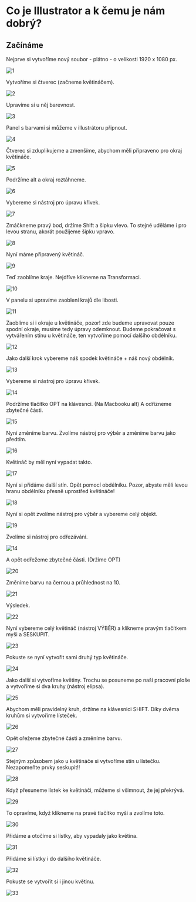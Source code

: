 # Co je Illustrator a k čemu je nám dobrý?

## Začínáme

Nejprve si vytvoříme nový soubor - plátno - o velikosti 1920 x 1080 px.

![1](1.png)

Vytvoříme si čtverec (začneme květináčem).

![2](2.png)

Upravíme si u něj barevnost.

![3](3.png)

Panel s barvami si můžeme v illustrátoru připnout.

![4](4.png)

Čtverec si zduplikujeme a zmenšíme, abychom měli připraveno pro okraj květináče.

![5](5.png)

Podržíme alt a okraj roztáhneme.

![6](6.png)

Vybereme si nástroj pro úpravu křivek.

![7](7.png)

Zmáčkneme pravý bod, držíme Shift a šipku vlevo. To stejné uděláme i pro levou stranu, akorát použijeme šipku vpravo.

![8](8.png)

Nyní máme připravený květináč.

![9](9.png)

Teď zaoblíme kraje. Nejdříve klikneme na Transformaci.

![10](10.png)

V panelu si upravíme zaoblení krajů dle libosti.

![11](11.png)

Zaoblíme si i okraje u květináče, pozor! zde budeme upravovat pouze spodní okraje, musíme tedy úpravy odemknout. Budeme pokračovat s vytvářením stínu u květináče, ten vytvoříme pomocí dalšího obdélníku.

![12](12.png)

Jako další krok vybereme náš spodek květináče + náš nový obdélník.

![13](13.png)

Vybereme si nástroj pro úpravu křivek. 

![14](14.png)

Podržíme tlačítko OPT na klávesnci. (Na Macbooku alt) A odřízneme zbytečné části.

![15](15.png)

Nyní změníme barvu. Zvolíme nástroj pro výběr a změníme barvu jako předtím.

![16](16.png)

Květináč by měl nyní vypadat takto.

![17](17.png)

Nyní si přidáme další stín. Opět pomocí obdélníku. Pozor, abyste měli levou hranu obdélníku přesně uprostřed květináče!

![18](18.png)

Nyní si opět zvolíme nástroj pro výběr a vybereme celý objekt.

![19](19.png)

Zvolíme si nástroj pro odřezávání.

![14](14.png)

A opět odřežeme zbytečné části. (Držíme OPT)

![20](20.png)

Změníme barvu na černou a průhlednost na 10.

![21](21.png)

Výsledek.

![22](22.png)

Nyní vybereme celý květináč (nástroj VÝBĚR) a klikneme pravým tlačítkem myši a SESKUPIT.

![23](23.png)

Pokuste se nyní vytvořit sami druhý typ květináče.

![24](24.png)

Jako další si vytvoříme květiny. Trochu se posuneme po naší pracovní ploše a vytvoříme si dva kruhy (nástroj elipsa).

![25](25.png)

Abychom měli pravidelný kruh, držíme na klávesnici SHIFT. Díky dvěma kruhům si vytvoříme lísteček.

![26](26.png)

Opět ořežeme zbytečné části a změníme barvu.

![27](27.png)

Stejným způsobem jako u květináče si vytvoříme stín u lístečku. Nezapomeňte prvky seskupit!!

![28](28.png)

Když přesuneme lístek ke květináči, můžeme si všimnout, že jej překrývá. 

![29](29.png)

To opravíme, když klikneme na pravé tlačítko myši a zvolíme toto.

![30](30.png)

Přidáme a otočíme si lístky, aby vypadaly jako květina.

![31](31.png)

Přidáme si lístky i do dalšího květináče.

![32](32.png)

Pokuste se vytvořit si i jinou květinu.

![33](33.png)








